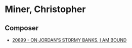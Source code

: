 # Miner, Christopher

## Composer

- [20899 - ON JORDAN'S STORMY BANKS, I AM BOUND](/hymns/20899.md)

